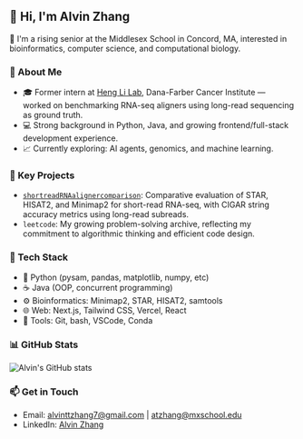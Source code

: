 ## 👋 Hi, I'm Alvin Zhang

🔬 I'm a rising senior at the Middlesex School in Concord, MA, interested in bioinformatics, computer science, and computational biology.

### 🧠 About Me
- 🎓 Former intern at [Heng Li Lab](https://hlilab.github.io/), Dana-Farber Cancer Institute — worked on benchmarking RNA-seq aligners using long-read sequencing as ground truth.
- 💻 Strong background in Python, Java, and growing frontend/full-stack development experience.
- 📈 Currently exploring: AI agents, genomics, and machine learning.

### 📌 Key Projects
- [`shortreadRNAalignercomparison`]([https://github.com/alvintzhang/shortreadRNAalignercomparison]): Comparative evaluation of STAR, HISAT2, and Minimap2 for short-read RNA-seq, with CIGAR string accuracy metrics using long-read subreads.
- `leetcode`: My growing problem-solving archive, reflecting my commitment to algorithmic thinking and efficient code design.

### 🧰 Tech Stack
- 🐍 Python (pysam, pandas, matplotlib, numpy, etc)
- ☕ Java (OOP, concurrent programming)
- ⚙️ Bioinformatics: Minimap2, STAR, HISAT2, samtools
- 🌐 Web: Next.js, Tailwind CSS, Vercel, React
- 🧪 Tools: Git, bash, VSCode, Conda

### 📊 GitHub Stats
![Alvin's GitHub stats](https://github-readme-stats.vercel.app/api?username=alvintzhang&show_icons=true&theme=default&count_private=true)

### 📫 Get in Touch
- Email: [alvinttzhang7@gmail.com](mailto:alvinttzhang7@gmail.com) | [atzhang@mxschool.edu](mailto:atzhang@mxschool.edu)
- LinkedIn: [Alvin Zhang](www.linkedin.com/in/alvin-zhang-b261b22a7)
